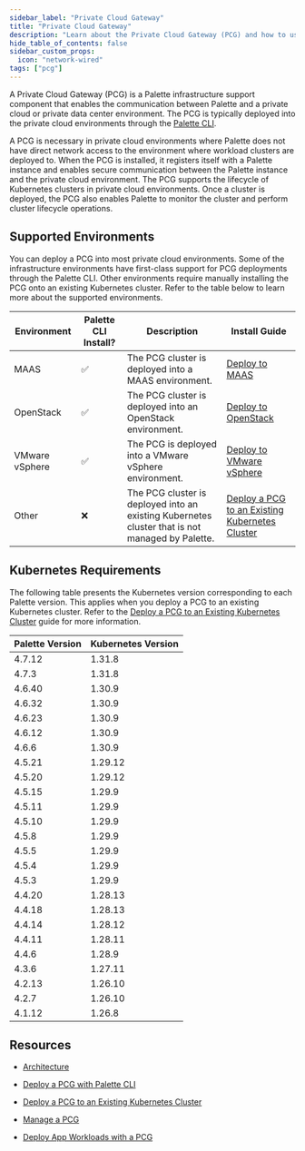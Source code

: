 ```yaml
---
sidebar_label: "Private Cloud Gateway"
title: "Private Cloud Gateway"
description: "Learn about the Private Cloud Gateway (PCG) and how to use it to support Palette or VerteX deployments."
hide_table_of_contents: false
sidebar_custom_props:
  icon: "network-wired"
tags: ["pcg"]
---
```


A Private Cloud Gateway (PCG) is a Palette infrastructure support component that enables the communication between
Palette and a private cloud or private data center environment. The PCG is typically deployed into the private cloud
environments through the [Palette CLI](../../automation/palette-cli/install-palette-cli.md).

A PCG is necessary in private cloud environments where Palette does not have direct network access to the environment
where workload clusters are deployed to. When the PCG is installed, it registers itself with a Palette instance and
enables secure communication between the Palette instance and the private cloud environment. The PCG supports the
lifecycle of Kubernetes clusters in private cloud environments. Once a cluster is deployed, the PCG also enables Palette
to monitor the cluster and perform cluster lifecycle operations.

## Supported Environments

You can deploy a PCG into most private cloud environments. Some of the infrastructure environments have first-class
support for PCG deployments through the Palette CLI. Other environments require manually installing the PCG onto an
existing Kubernetes cluster. Refer to the table below to learn more about the supported environments.

| Environment    | Palette CLI Install? | Description                                                                                     | Install Guide                                                         |
| -------------- | -------------------- | ----------------------------------------------------------------------------------------------- | --------------------------------------------------------------------- |
| MAAS           | ✅                   | The PCG cluster is deployed into a MAAS environment.                                            | [Deploy to MAAS](deploy-pcg/maas.md)                                  |
| OpenStack      | ✅                   | The PCG cluster is deployed into an OpenStack environment.                                      | [Deploy to OpenStack](deploy-pcg/openstack.md)                        |
| VMware vSphere | ✅                   | The PCG is deployed into a VMware vSphere environment.                                          | [Deploy to VMware vSphere](./deploy-pcg/vmware.md)                    |
| Other          | ❌                   | The PCG cluster is deployed into an existing Kubernetes cluster that is not managed by Palette. | [Deploy a PCG to an Existing Kubernetes Cluster](./deploy-pcg-k8s.md) |

## Kubernetes Requirements

The following table presents the Kubernetes version corresponding to each Palette version. This applies when you deploy
a PCG to an existing Kubernetes cluster. Refer to the
[Deploy a PCG to an Existing Kubernetes Cluster](./deploy-pcg-k8s.md) guide for more information.

| **Palette Version** <!-- pcg-kubernetes-version-table --> | **Kubernetes Version** |
| --------------------------------------------------------- | ---------------------- |
| <!-- pcg-k8s-4-7-a --> 4.7.12                             | 1.31.8                 |
| <!-- pcg-k8s-4-7-0 --> 4.7.3                              | 1.31.8                 |
| <!-- pcg-k8s-4.6.x --> 4.6.40                             | 1.30.9                 |
| <!-- pcg-k8s-4.6.c --> 4.6.32                             | 1.30.9                 |
| <!-- pcg-k8s-4.6.b --> 4.6.23                             | 1.30.9                 |
| <!-- pcg-k8s-4.6.a --> 4.6.12                             | 1.30.9                 |
| 4.6.6                                                     | 1.30.9                 |
| 4.5.21                                                    | 1.29.12                |
| 4.5.20                                                    | 1.29.12                |
| 4.5.15                                                    | 1.29.9                 |
| 4.5.11                                                    | 1.29.9                 |
| 4.5.10                                                    | 1.29.9                 |
| 4.5.8                                                     | 1.29.9                 |
| 4.5.5                                                     | 1.29.9                 |
| 4.5.4                                                     | 1.29.9                 |
| 4.5.3                                                     | 1.29.9                 |
| 4.4.20                                                    | 1.28.13                |
| 4.4.18                                                    | 1.28.13                |
| 4.4.14                                                    | 1.28.12                |
| 4.4.11                                                    | 1.28.11                |
| 4.4.6                                                     | 1.28.9                 |
| 4.3.6                                                     | 1.27.11                |
| 4.2.13                                                    | 1.26.10                |
| 4.2.7                                                     | 1.26.10                |
| 4.1.12                                                    | 1.26.8                 |

## Resources

- [Architecture](./architecture.md)

- [Deploy a PCG with Palette CLI](./deploy-pcg/deploy-pcg.md)

- [Deploy a PCG to an Existing Kubernetes Cluster](./deploy-pcg-k8s.md)

- [Manage a PCG](./manage-pcg/manage-pcg.md)

- [Deploy App Workloads with a PCG](../../tutorials/cluster-deployment/pcg/deploy-app-pcg.md)
